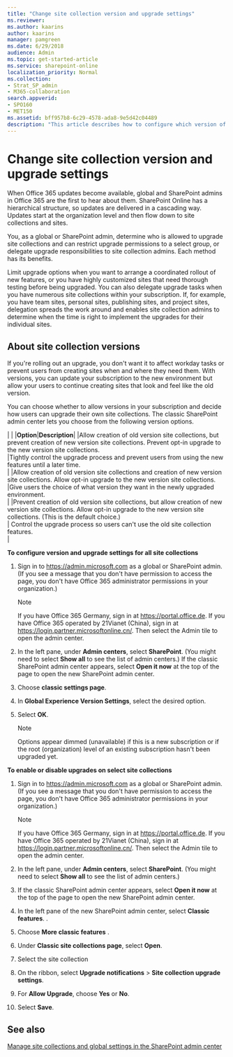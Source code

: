 ```yaml
---
title: "Change site collection version and upgrade settings"
ms.reviewer: 
ms.author: kaarins
author: kaarins
manager: pamgreen
ms.date: 6/29/2018
audience: Admin
ms.topic: get-started-article
ms.service: sharepoint-online
localization_priority: Normal
ms.collection:  
- Strat_SP_admin
- M365-collaboration
search.appverid:
- SPO160
- MET150
ms.assetid: bff957b8-6c29-4578-ada8-9e5d42c04489
description: "This article describes how to configure which version of SharePoint is used when creating a site collection and whether or not the site collection can be upgraded to a new version of SharePoint."
---
```


# Change site collection version and upgrade settings

When Office 365 updates become available, global and SharePoint admins in Office 365 are the first to hear about them. SharePoint Online has a hierarchical structure, so updates are delivered in a cascading way. Updates start at the organization level and then flow down to site collections and sites. 
  
You, as a global or SharePoint admin, determine who is allowed to upgrade site collections and can restrict upgrade permissions to a select group, or delegate upgrade responsibilities to site collection admins. Each method has its benefits. 
  
Limit upgrade options when you want to arrange a coordinated rollout of new features, or you have highly customized sites that need thorough testing before being upgraded. You can also delegate upgrade tasks when you have numerous site collections within your subscription. If, for example, you have team sites, personal sites, publishing sites, and project sites, delegation spreads the work around and enables site collection admins to determine when the time is right to implement the upgrades for their individual sites.
  
## About site collection versions

If you're rolling out an upgrade, you don't want it to affect workday tasks or prevent users from creating sites when and where they need them. With versions, you can update your subscription to the new environment but allow your users to continue creating sites that look and feel like the old version. 

You can choose whether to allow versions in your subscription and decide how users can upgrade their own site collections. The classic SharePoint admin center lets you choose from the following version options.
  
|
|
|**Option**|**Description**|
|Allow creation of old version site collections, but prevent creation of new version site collections. Prevent opt-in upgrade to the new version site collections.  <br/> |Tightly control the upgrade process and prevent users from using the new features until a later time.  <br/> |
|Allow creation of old version site collections and creation of new version site collections. Allow opt-in upgrade to the new version site collections.  <br/> |Give users the choice of what version they want in the newly upgraded environment.  <br/> |
|Prevent creation of old version site collections, but allow creation of new version site collections. Allow opt-in upgrade to the new version site collections. (This is the default choice.)  <br/> | Control the upgrade process so users can't use the old site collection features.  <br/> |
   
 **To configure version and upgrade settings for all site collections**
  
1. Sign in to https://admin.microsoft.com as a global or SharePoint admin. (If you see a message that you don't have permission to access the page, you don't have Office 365 administrator permissions in your organization.)
    
    > [!NOTE]
    > If you have Office 365 Germany, sign in at https://portal.office.de. If you have Office 365 operated by 21Vianet (China), sign in at https://login.partner.microsoftonline.cn/. Then select the Admin tile to open the admin center.  
    
2. In the left pane, under **Admin centers**, select **SharePoint**. (You might need to select **Show all** to see the list of admin centers.) If the classic SharePoint admin center appears, select **Open it now** at the top of the page to open the new SharePoint admin center. 
    
3. Choose **classic settings page**.
    
4. In **Global Experience Version Settings**, select the desired option.
    
5. Select **OK**.
    
    > [!NOTE]
    > Options appear dimmed (unavailable) if this is a new subscription or if the root (organization) level of an existing subscription hasn't been upgraded yet. 
  
 **To enable or disable upgrades on select site collections**
  
1. Sign in to https://admin.microsoft.com as a global or SharePoint admin. (If you see a message that you don't have permission to access the page, you don't have Office 365 administrator permissions in your organization.)
    
    > [!NOTE]
    > If you have Office 365 Germany, sign in at https://portal.office.de. If you have Office 365 operated by 21Vianet (China), sign in at https://login.partner.microsoftonline.cn/. Then select the Admin tile to open the admin center.  
    
2. In the left pane, under **Admin centers**, select **SharePoint**. (You might need to select **Show all** to see the list of admin centers.) 
 
3. If the classic SharePoint admin center appears, select **Open it now** at the top of the page to open the new SharePoint admin center.
    
4. In the left pane of the new SharePoint admin center, select **Classic features**. 
. 
5. Choose **More classic features**
. 
6. Under **Classic site collections page**, select **Open**. 

7. Select the site collection
    
8. On the ribbon, select **Upgrade notifications** \> **Site collection upgrade settings**. 
    
9. For **Allow Upgrade**, choose **Yes** or **No**.
    
10. Select **Save**.
    
## See also

[Manage site collections and global settings in the SharePoint admin center](planning-guide.md)

